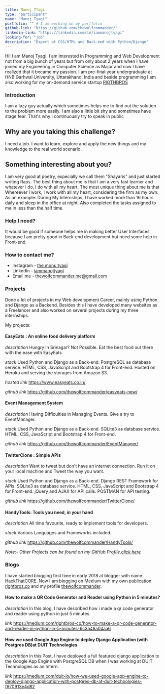 ```yaml
---
title: Manoj TYagi
type: "participant"
name: "Manoj Tyagi"
portfolio: "" # I am working on my portfolio
github-link: "https://github.com/thewolfcommander/"
linkedin-link: "https://linkedin.com/in/iammanojtyagi"
looking-for: "job"
description: "Expert at CSS/HTML and Back-end with Python/Django"
---
```


Hi! I am Manoj Tyagi. I am interested in Programming and Web Development not from a big bunch of years but from only about 2 years when I have joined my Engineering in Computer Science as Major and now I have realized that it became my passion. I am pre-final year undergraduate at HNB Garhwal University, Uttarakhand, India and beside programming I am also working for my on-demand service startup [RIGTHBROS](https://www.rightbros.co/)

### Introduction

I am a lazy guy actually which sometimes helps me to find out the solution to the problem more easily. I am also a little bit shy and sometimes have stage fear. That's why I continuously try to speak in public

## Why are you taking this challenge?

I need a job.
I want to learn, explore and apply the new things and my knowledge to the real world scenario.

## Something interesting about you?

I am very good at poetry, expecially we call them "Shayaris" and just started writing Raps.
The best thing about me is that I am a very fast learner and whatever I do, I do with all my heart. The most unique thing about me is that Whereever I work, I work with all my heart, considering the firm as my own. As an example: During My Internships, I have worked more than 16 hours daily and sleep in the office at night. Also completed the tasks assigned to me in less than the half time.

### Help I need?

It would be good if someone helps me in making better User Interfaces because I am pretty good in Back-end development but need some help in Front-end.

### How to contact me?

- Instagram - [the.monu.tyagi](https://instagram.com/the.monu.tyagi/)
- LinkedIn - [iammanojtyagi](https://linkedin.com/in/iammanojtyagi/)
- Email me - [thewolfcommander.me@gmail.com](mailto:thewolfcommander.me@gmail.com)

### Projects

Done a lot of projects in my Web development Career, mainly using Python and Django as a Backend. Besides this I have developed many websites as a Freelancer and also worked on several projects during my three internships.

My projects:

#### EasyEats : An online food delivery platform

_description_ Hungry in Srinagar? Not Possible. Eat the best food out there with the ease with EasyEats

_stack_ Used Python and Django as a Back-end. PostgreSQL as database service. HTML, CSS, JavaScript and Bootstrap 4 for Front-end. Hosted on Heroku and serving the storages from Amazon S3.

_hosted link_ https://www.easyeats.co.in/

_github link_ https://github.com/thewolfcommander/easyeats-new/   <!-- Sorry this is private Repository because I have developed this project for my clients. -->

#### Event Management System

_description_ Having Difficulties in Managing Events. Give a try to EventManager.

_stack_ Used Python and Django as a Back-end. SQLite3 as database service. HTML, CSS, JavaScript and Bootstrap 4 for Front-end.

_github link_ https://github.com/thewolfcommander/EventManager/


#### TwitterClone : Simple APIs 

_description_ Want to tweet but don't have an internet connection. Run it on your local machine and Tweet the way you want.

_stack_ Used Python and Django as a Back-end. Django REST Framework for APIs. SQLite3 as database service. HTML, CSS, JavaScript and Bootstrap 4 for Front-end. jQuery and AJAX for API calls. POSTMAN for API testing.

_github link_ https://github.com/thewolfcommander/TwitterClone/


#### HandyTools: Tools you need, in your hand

_description_ All time favourite, ready to implement tools for developers.

_stack_ Various Languages and Frameworks included.

_github link_ https://github.com/thewolfcommander/HandyTools/

*Note:- Other Projects can be found on my GitHub Profile.[click here](https://github.com/thewolfcommander/)*

### Blogs

I have started blogging first time in early 2018 at blogger with name [HackThatCORE](https://hackthatcore.blogspot.com/). Now I am blogging on Medium with my own publication [rightbros.co](https://medium.com/rightbros-co) and my profile [thewolfcommander](https://medium.com/@thewolfcommander).

#### How to make a QR Code Generator and Reader using Python in 5 minutes?

_description_ In this blog, I have described how i made a qr code generator and reader using python in just 5 minutes.

_link_ https://medium.com/rightbros-co/how-to-make-a-qr-code-generator-and-reader-in-python-in-5-minutes-6c3a48a04aa6

#### How we used Google App Engine to deploy Django Application (with Postgres DB)at DUIT Technologies

_description_ In this Post, I have deployed a full featured django application to the Google App Engine with PostgreSQL DB when I was working at DUIT Technologies as an Intern.

_link_ https://medium.com/duit-io/how-we-used-google-app-engine-to-deploy-django-application-with-postgres-db-at-duit-technologies-f670913e4d82

